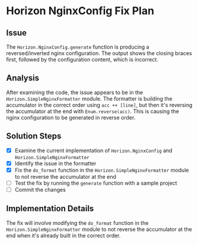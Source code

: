 # Horizon NginxConfig Fix Plan

## Issue
The `Horizon.NginxConfig.generate` function is producing a reversed/inverted nginx configuration. The output shows the closing braces first, followed by the configuration content, which is incorrect.

## Analysis
After examining the code, the issue appears to be in the `Horizon.SimpleNginxFormatter` module. The formatter is building the accumulator in the correct order using `acc ++ [line]`, but then it's reversing the accumulator at the end with `Enum.reverse(acc)`. This is causing the nginx configuration to be generated in reverse order.

## Solution Steps
- [x] Examine the current implementation of `Horizon.NginxConfig` and `Horizon.SimpleNginxFormatter`
- [x] Identify the issue in the formatter
- [x] Fix the `do_format` function in the `Horizon.SimpleNginxFormatter` module to not reverse the accumulator at the end
- [ ] Test the fix by running the `generate` function with a sample project
- [ ] Commit the changes

## Implementation Details
The fix will involve modifying the `do_format` function in the `Horizon.SimpleNginxFormatter` module to not reverse the accumulator at the end when it's already built in the correct order.
